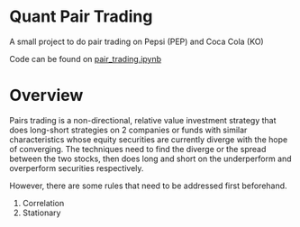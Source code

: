 # Quant Pair Trading
 
A small project to do pair trading on Pepsi (PEP) and Coca Cola (KO)

Code can be found on [pair_trading.ipynb](https://github.com/ricocahyadi777/Quant-Pair-Trading/blob/main/pair_trading.ipynb)

# Overview
Pairs trading is a non-directional, relative value investment strategy that does long-short strategies on 2 companies or funds with similar characteristics whose equity securities are currently diverge with the hope of converging. The techniques need to find the diverge or the spread between the two stocks, then does long and short on the underperform and overperform securities respectively.

However, there are some rules that need to be addressed first beforehand.
1. Correlation
2. Stationary

